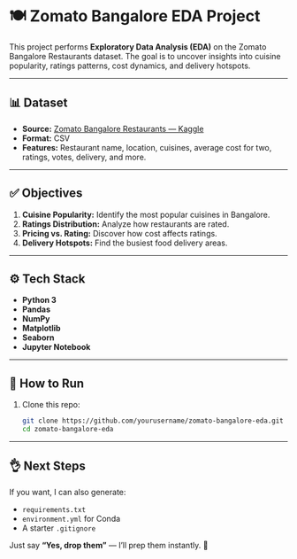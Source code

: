 # 🍽️ Zomato Bangalore EDA Project

This project performs **Exploratory Data Analysis (EDA)** on the Zomato Bangalore Restaurants dataset. The goal is to uncover insights into cuisine popularity, ratings patterns, cost dynamics, and delivery hotspots.

---

## 📊 **Dataset**

- **Source:** [Zomato Bangalore Restaurants — Kaggle](https://www.kaggle.com/datasets/himanshupoddar/zomato-bangalore-restaurants)
- **Format:** CSV
- **Features:** Restaurant name, location, cuisines, average cost for two, ratings, votes, delivery, and more.

---

## ✅ **Objectives**

1. **Cuisine Popularity:** Identify the most popular cuisines in Bangalore.
2. **Ratings Distribution:** Analyze how restaurants are rated.
3. **Pricing vs. Rating:** Discover how cost affects ratings.
4. **Delivery Hotspots:** Find the busiest food delivery areas.

---

## ⚙️ **Tech Stack**

- **Python 3**
- **Pandas**
- **NumPy**
- **Matplotlib**
- **Seaborn**
- **Jupyter Notebook**

---

## 🚀 **How to Run**

1. Clone this repo:
   ```bash
   git clone https://github.com/yourusername/zomato-bangalore-eda.git
   cd zomato-bangalore-eda


---

## 👌 **Next Steps**

If you want, I can also generate:
- `requirements.txt`
- `environment.yml` for Conda
- A starter `.gitignore`

Just say **“Yes, drop them”** — I’ll prep them instantly. 🚀
